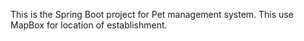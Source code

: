 This is the Spring Boot project for Pet management system.
This use MapBox for location of establishment.
